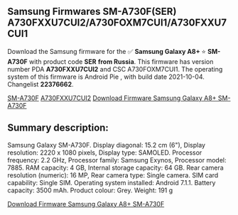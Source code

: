 <h2>Samsung Firmwares SM-A730F(SER) A730FXXU7CUI2/A730FOXM7CUI1/A730FXXU7CUI1</h2>
Download the Samsung firmware for the ✅ <strong>Samsung Galaxy A8+ </strong> ⭐ <strong>SM-A730F</strong> with product code <strong>SER</strong> <strong> from Russia</strong>. This firmware has version number PDA <strong>A730FXXU7CUI2</strong> and CSC A730FOXM7CUI1. The operating system of this firmware is Android Pie , with build date 2021-10-04. Changelist <strong>22376662</strong>.


[SM-A730F](https://samfirm.shop/samsung/model/SM-A730F)
[A730FXXU7CUI2](https://samfirm.shop/samsung/pda/A730FXXU7CUI2)
[Download Firmware Samsung Galaxy A8+ SM-A730F](https://samfirm.shop/samsung/firmware/462442)
<h2>Summary description:</h2>
<p>Samsung Galaxy SM-A730F. Display diagonal: 15.2 cm (6"), Display resolution: 2220 x 1080 pixels, Display type: SAMOLED. Processor frequency: 2.2 GHz, Processor family: Samsung Exynos, Processor model: 7885. RAM capacity: 4 GB, Internal storage capacity: 64 GB. Rear camera resolution (numeric): 16 MP, Rear camera type: Single camera. SIM card capability: Single SIM. Operating system installed: Android 7.1.1. Battery capacity: 3500 mAh. Product colour: Grey. Weight: 191 g</p>


[Download Firmware Samsung Galaxy A8+ SM-A730F](https://samfirm.shop/samsung/firmware/462442)
